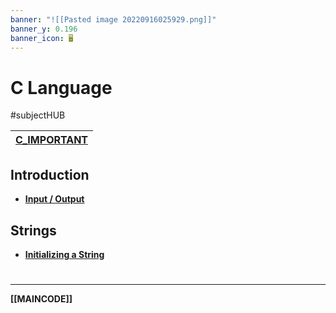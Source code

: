 ```yaml
---
banner: "![[Pasted image 20220916025929.png]]"
banner_y: 0.196
banner_icon: 🖥️
---
```

# C Language
#subjectHUB 

| **[C_IMPORTANT](C_IMPORTANT.md)** | 
| --------------------------------- |

## Introduction
- **[Input / Output](Cinputoutput.md)**

## Strings
- **[Initializing a String](Cstrings.md)**

# 
---
**[[MAINCODE]]**